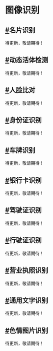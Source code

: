 <div class="md">
  <h1>图像识别</h1>
  <h2 id="5_1"><a href="#5_1">#</a>名片识别</h2>
  <p>待更新，敬请期待！<p>
  <h2 id="5_2"><a href="#5_2">#</a>动态活体检测</h2>
  <p>待更新，敬请期待！<p>
  <h2 id="5_3"><a href="#5_3">#</a>人脸比对</h2>
  <p>待更新，敬请期待！<p>
  <h2 id="5_4"><a href="#5_4">#</a>身份证识别</h2>
  <p>待更新，敬请期待！<p>
  <h2 id="5_5"><a href="#5_5">#</a>车牌识别</h2>
  <p>待更新，敬请期待！<p>
  <h2 id="5_6"><a href="#5_6">#</a>银行卡识别</h2>
  <p>待更新，敬请期待！<p>
  <h2 id="5_7"><a href="#5_7">#</a>驾驶证识别</h2>
  <p>待更新，敬请期待！<p>
  <h2 id="5_8"><a href="#5_8">#</a>行驶证识别</h2>
  <p>待更新，敬请期待！<p>
  <h2 id="5_9"><a href="#5_9">#</a>营业执照识别</h2>
  <p>待更新，敬请期待！<p>
  <h2 id="5_10"><a href="#5_10">#</a>通用文字识别</h2>
  <p>待更新，敬请期待！<p>
  <h2 id="5_11"><a href="#5_11">#</a>色情图片识别</h2>
  <p>待更新，敬请期待！<p>
  <div class="mb_70"></div>
  </div>
</div>
